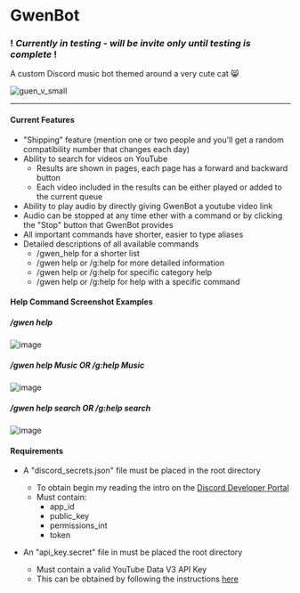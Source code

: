 # GwenBot

### ! ***Currently in testing - will be invite only until testing is complete*** !

A custom Discord music bot themed around a very cute cat :smile_cat:

![guen_v_small](https://user-images.githubusercontent.com/21161138/205741226-ddacc6c3-0d59-4083-95a6-7141fd4eb61e.jpg)

---

#### Current Features
- "Shipping" feature (mention one or two people and you'll get a random compatibility number that changes each day)
- Ability to search for videos on YouTube
  - Results are shown in pages, each page has a forward and backward button
  - Each video included in the results can be either played or added to the current queue
- Ability to play audio by directly giving GwenBot a youtube video link
- Audio can be stopped at any time ether with a command or by clicking the "Stop" button that GwenBot provides
- All important commands have shorter, easier to type aliases
- Detailed descriptions of all available commands
  - /gwen_help for a shorter list
  - /gwen help or /g:help for more detailed information
  - /gwen help *<category>* or /g:help *<category>* for specific category help
  - /gwen help *<command>* or /g:help *<command>* for help with a specific command


#### Help Command Screenshot Examples
##### /gwen help
![image](https://user-images.githubusercontent.com/21161138/205742152-e4a6b36c-514d-47cf-aa2f-a88abcd8a9b4.png)

##### /gwen help Music OR /g:help Music
![image](https://user-images.githubusercontent.com/21161138/205742195-e52f7b24-371c-4a4b-8543-010fbd7cc44e.png)

##### /gwen help search OR /g:help search
![image](https://user-images.githubusercontent.com/21161138/205742425-0e117ff5-44d0-4df5-8ece-6459e103e60f.png)


#### Requirements
- A "discord_secrets.json" file must be placed in the root directory
  - To obtain begin my reading the intro on the [Discord Developer Portal](https://discord.com/developers/docs)
  - Must contain:
    - app_id
    - public_key
    - permissions_int
    - token
 
- An "api_key.secret" file in must be placed the root directory
  - Must contain a valid YouTube Data V3 API Key
  - This can be obtained by following the instructions [here](https://developers.google.com/youtube/v3/getting-started)
